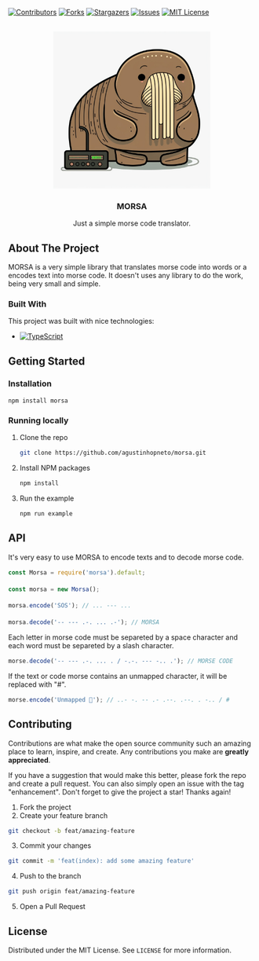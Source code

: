 <!-- PROJECT SHIELDS -->
[![Contributors][contributors-shield]][contributors-url]
[![Forks][forks-shield]][forks-url]
[![Stargazers][stars-shield]][stars-url]
[![Issues][issues-shield]][issues-url]
[![MIT License][license-shield]][license-url]



<!-- PROJECT LOGO -->
<br />
<div align="center">
  <a href="https://github.com/agustinhopneto/morsa">
    <img src=".github/assets/logo.jpg" alt="Logo" width="320" height="320">
  </a>

  <h3 align="center">MORSA</h3>

  <p align="center">
    Just a simple morse code translator.
  </p>
</div>

<!-- ABOUT THE PROJECT -->
## About The Project
MORSA is a very simple library that translates morse code into words or a encodes text into morse code. It doesn't uses any library to do the work, being very small and simple.

### Built With
This project was built with nice technologies:
* [![TypeScript][TypeScript]][TypeScript-url]

<!-- GETTING STARTED -->
## Getting Started
### Installation
  ```
  npm install morsa
  ```

### Running locally
1. Clone the repo
   ```sh
   git clone https://github.com/agustinhopneto/morsa.git
   ```
2. Install NPM packages
   ```sh
   npm install
   ```
3. Run the example
   ```sh
   npm run example
   ```

<!-- USAGE EXAMPLES -->
## API
It's very easy to use MORSA to encode texts and to decode morse code.
```js
const Morsa = require('morsa').default;

const morsa = new Morsa();

morsa.encode('SOS'); // ... --- ...

morsa.decode('-- --- .-. ... .-'); // MORSA
```

Each letter in morse code must be separeted by a space character and each word must be separeted by a slash character.

```js
morse.decode('-- --- .-. ... . / -.-. --- -.. .'); // MORSE CODE
```

If the text or code morse contains an unmapped character, it will be replaced with "#".

```js
morse.encode('Unmapped 🥵'); // ..- -. -- .- .--. .--. . -.. / #
```

<!-- CONTRIBUTING -->
## Contributing

Contributions are what make the open source community such an amazing place to learn, inspire, and create. Any contributions you make are **greatly appreciated**.

If you have a suggestion that would make this better, please fork the repo and create a pull request. You can also simply open an issue with the tag "enhancement".
Don't forget to give the project a star! Thanks again!

1. Fork the project
2. Create your feature branch
  ```sh
  git checkout -b feat/amazing-feature
  ```
3. Commit your changes
  ```sh
  git commit -m 'feat(index): add some amazing feature'
  ```
4. Push to the branch
  ```sh
  git push origin feat/amazing-feature
  ```
5. Open a Pull Request

<!-- LICENSE -->
## License
Distributed under the MIT License. See `LICENSE` for more information.

<!-- MARKDOWN LINKS & IMAGES -->
<!-- https://www.markdownguide.org/basic-syntax/#reference-style-links -->
[contributors-shield]: https://img.shields.io/github/contributors/agustinhopneto/morsa.svg?style=for-the-badge
[contributors-url]: https://github.com/agustinhopneto/morsa/graphs/contributors
[forks-shield]: https://img.shields.io/github/forks/agustinhopneto/morsa.svg?style=for-the-badge
[forks-url]: https://github.com/agustinhopneto/morsa/network/members
[stars-shield]: https://img.shields.io/github/stars/agustinhopneto/morsa.svg?style=for-the-badge
[stars-url]: https://github.com/agustinhopneto/morsa/stargazers
[issues-shield]: https://img.shields.io/github/issues/agustinhopneto/morsa.svg?style=for-the-badge
[issues-url]: https://github.com/agustinhopneto/morsa/issues
[license-shield]: https://img.shields.io/github/license/agustinhopneto/morsa.svg?style=for-the-badge
[license-url]: https://github.com/agustinhopneto/morsa/blob/main/LICENSE

[TypeScript]: https://img.shields.io/badge/typescript-3178C6?style=for-the-badge&logo=typescript&logoColor=white
[TypeScript-url]: https://www.typescriptlang.org/
